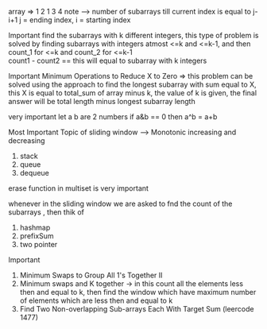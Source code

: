 array => 1 2 1 3 4
note --> number of subarrays till current index is equal to j-i+1
j = ending index,  i = starting index

Important 
find the subarrays with k different integers, this type of problem is solved by
finding subarrays with integers atmost <=k and <=k-1,  and then count_1 for <=k and count_2 for <=k-1  
count1 - count2 == this will equal to subarray with k integers

Important
Minimum Operations to Reduce X to Zero => this problem can be solved using the approach to find the longest subarray with sum equal to X, this X is equal to total_sum of array minus k, the value of k is given, the final answer will be total length minus longest subarray length

very important 
let a b are 2 numbers
if a&b == 0
then a^b = a+b


Most Important Topic of sliding window
--> Monotonic increasing and decreasing
1) stack
2) queue
3) dequeue

erase function in multiset is very important

whenever in the sliding window we are asked to fnd the count of the subarrays , then thik of
1) hashmap
2) prefixSum
2) two pointer

Important
1) Minimum Swaps to Group All 1's Together II
2) Minimum swaps and K together -> in this count all the elements less then and equal to k, then find the window which have maximum number of elements which are less then and equal to k
3) Find Two Non-overlapping Sub-arrays Each With Target Sum (leercode 1477)

